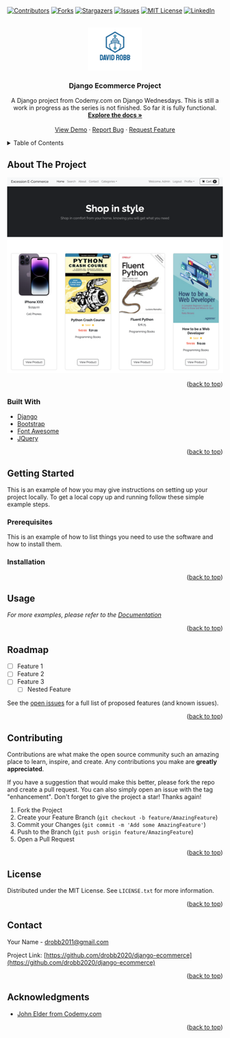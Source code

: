 <div id="top"></div>
<!--
*** Thanks for checking out the Best-README-Template. If you have a suggestion
*** that would make this better, please fork the repo and create a pull request
*** or simply open an issue with the tag "enhancement".
*** Don't forget to give the project a star!
*** Thanks again! Now go create something AMAZING! :D
-->

<!-- PROJECT SHIELDS -->
<!--
*** I'm using markdown "reference style" links for readability.
*** Reference links are enclosed in brackets [ ] instead of parentheses ( ).
*** See the bottom of this document for the declaration of the reference variables
*** for contributors-url, forks-url, etc. This is an optional, concise syntax you may use.
*** https://www.markdownguide.org/basic-syntax/#reference-style-links
-->
[![Contributors][contributors-shield]][contributors-url]
[![Forks][forks-shield]][forks-url]
[![Stargazers][stars-shield]][stars-url]
[![Issues][issues-shield]][issues-url]
[![MIT License][license-shield]][license-url]
[![LinkedIn][linkedin-shield]][linkedin-url]

<!-- PROJECT LOGO -->
<br />
<div align="center">
  <a href="https://github.com/drobb2020/django-ecommerce">
    <img src="./ecom/static/assets/logo.png" alt="Logo" height="100">
  </a>

<h3 align="center">Django Ecommerce Project</h3>

  <p align="center">
    A Django project from Codemy.com on Django Wednesdays. This is still a work in progress as the series is not finished. So far it is fully functional.
    <br />
    <a href="https://github.com/drobb2020/django-ecommerce"><strong>Explore the docs »</strong></a>
    <br />
    <br />
    <a href="https://github.com/drobb2020/django-ecommerce">View Demo</a>
    ·
    <a href="https://github.com/drobb2020/django-ecommerce/issues">Report Bug</a>
    ·
    <a href="https://github.com/drobb2020/django-ecommerce/issues">Request Feature</a>
  </p>
</div>

<!-- TABLE OF CONTENTS -->
<details>
  <summary>Table of Contents</summary>
  <ol>
    <li>
      <a href="#about-the-project">About The Project</a>
      <ul>
        <li><a href="#built-with">Built With</a></li>
      </ul>
    </li>
    <li>
      <a href="#getting-started">Getting Started</a>
      <ul>
        <li><a href="#prerequisites">Prerequisites</a></li>
        <li><a href="#installation">Installation</a></li>
      </ul>
    </li>
    <li><a href="#usage">Usage</a></li>
    <li><a href="#roadmap">Roadmap</a></li>
    <li><a href="#contributing">Contributing</a></li>
    <li><a href="#license">License</a></li>
    <li><a href="#contact">Contact</a></li>
    <li><a href="#acknowledgments">Acknowledgments</a></li>
  </ol>
</details>

<!-- ABOUT THE PROJECT -->
## About The Project

[![Product Name Screen Shot][product-screenshot]](https://example.com)

<p align="right">(<a href="#top">back to top</a>)</p>

### Built With

* [Django](https://www.djangoproject.com/)
* [Bootstrap](https://getbootstrap.com/)
* [Font Awesome](https://fontawesome.com/)
* [JQuery](https://jquery.com/)

<p align="right">(<a href="#top">back to top</a>)</p>

<!-- GETTING STARTED -->
## Getting Started

This is an example of how you may give instructions on setting up your project locally.
To get a local copy up and running follow these simple example steps.

### Prerequisites

This is an example of how to list things you need to use the software and how to install them.

### Installation

<p align="right">(<a href="#top">back to top</a>)</p>

<!-- USAGE EXAMPLES -->
## Usage

_For more examples, please refer to the [Documentation](https://example.com)_

<p align="right">(<a href="#top">back to top</a>)</p>

<!-- ROADMAP -->
## Roadmap

- [ ] Feature 1
- [ ] Feature 2
- [ ] Feature 3
  - [ ] Nested Feature

See the [open issues](https://github.com/drobb2020/django-ecommerce/issues) for a full list of proposed features (and known issues).

<p align="right">(<a href="#top">back to top</a>)</p>

<!-- CONTRIBUTING -->
## Contributing

Contributions are what make the open source community such an amazing place to learn, inspire, and create. Any contributions you make are **greatly appreciated**.

If you have a suggestion that would make this better, please fork the repo and create a pull request. You can also simply open an issue with the tag "enhancement".
Don't forget to give the project a star! Thanks again!

1. Fork the Project
2. Create your Feature Branch (`git checkout -b feature/AmazingFeature`)
3. Commit your Changes (`git commit -m 'Add some AmazingFeature'`)
4. Push to the Branch (`git push origin feature/AmazingFeature`)
5. Open a Pull Request

<p align="right">(<a href="#top">back to top</a>)</p>

<!-- LICENSE -->
## License

Distributed under the MIT License. See `LICENSE.txt` for more information.

<p align="right">(<a href="#top">back to top</a>)</p>

<!-- CONTACT -->
## Contact

Your Name - drobb2011@gmail.com

Project Link: [https://github.com/drobb2020/django-ecommerce](https://github.com/drobb2020/django-ecommerce)

<p align="right">(<a href="#top">back to top</a>)</p>

<!-- ACKNOWLEDGMENTS -->
## Acknowledgments

* [John Elder from Codemy.com](https://codemy.com/)

<p align="right">(<a href="#top">back to top</a>)</p>

<!-- MARKDOWN LINKS & IMAGES -->
<!-- https://www.markdownguide.org/basic-syntax/#reference-style-links -->
[contributors-shield]: https://img.shields.io/github/contributors/drobb2020/django-ecommerce.svg?style=for-the-badge
[contributors-url]: https://github.com/drobb2020/django-ecommerce/graphs/contributors
[forks-shield]: https://img.shields.io/github/forks/drobb2020/django-ecommerce.svg?style=for-the-badge
[forks-url]: https://github.com/drobb2020/django-ecommerce/network/members
[stars-shield]: https://img.shields.io/github/stars/drobb2020/django-ecommerce.svg?style=for-the-badge
[stars-url]: https://github.com/drobb2020/django-ecommerce/stargazers
[issues-shield]: https://img.shields.io/github/issues/drobb2020/django-ecommerce.svg?style=for-the-badge
[issues-url]: https://github.com/drobb2020/django-ecommerce/issues
[license-shield]: https://img.shields.io/github/license/drobb2020/django-ecommerce.svg?style=for-the-badge
[license-url]: https://github.com/drobb2020/django-ecommerce/blob/master/LICENSE.txt
[linkedin-shield]: https://img.shields.io/badge/-LinkedIn-black.svg?style=for-the-badge&logo=linkedin&colorB=555
[linkedin-url]: https://www.linkedin.com/in/david-robb-42436a20/
[product-screenshot]: ./ecom/static/assets/screenshot.png
